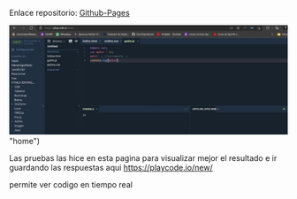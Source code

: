 Enlace repositorio:
[Github-Pages ](https://github.com/Pasantia-22-1/test-javascript-klima4)

![Alt text](capturas/console.jpg) "home")

Las pruebas las hice en esta pagina para visualizar mejor el resultado e ir guardando las respuestas aqui
https://playcode.io/new/

permite ver codigo en tiempo real